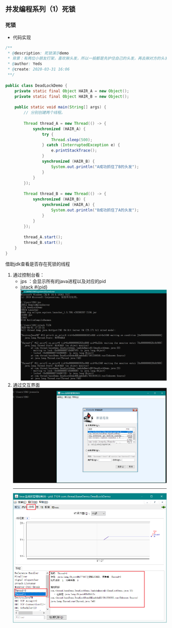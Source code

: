 ## 并发编程系列（1）死锁

### 死锁
- 代码实现
```java
/**
 * @description: 死锁演示demo
 * 背景：有两位小朋友打架，喜欢揪头发，所以一般都是先护住自己的头发，再去揪对方的头发
 * @author: Yeds
 * @create: 2020-03-31 16:06
 **/

public class DeadLockDemo {
    private static final Object HAIR_A = new Object();
    private static final Object HAIR_B = new Object();

    public static void main(String[] args) {
        // 分别创建两个线程。

        Thread thread_A = new Thread(() -> {
            synchronized (HAIR_A) {
                try {
                    Thread.sleep(500);
                } catch (InterruptedException e) {
                    e.printStackTrace();
                }
                synchronized (HAIR_B) {
                    System.out.println("A成功抓住了B的头发");
                }
            }
        });

        Thread thread_B = new Thread(() -> {
            synchronized (HAIR_B) {
                synchronized (HAIR_A) {
                    System.out.println("B成功抓住了A的头发");
                }
            }
        });

        thread_A.start();
        thread_B.start();
    }
}
```
借助jdk查看是否存在死锁的线程
1. 通过控制台看：
    -  jps ：会显示所有的java进程以及对应的pid
    -  jstack #{pid}
![](images/jstack.png)
1. 通过交互界面
   ![](images/jconsole.png)
   ***
   ![](images/console.png)

